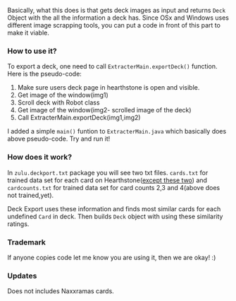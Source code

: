 Basically, what this does is that gets deck images as input and returns ```Deck``` Object with the all the information a deck has. Since OSx and Windows uses different image scrapping tools, you can put a code in front of this part to make it viable.

### How to use it?

To export a deck, one need to call ```ExtracterMain.exportDeck()``` function. Here is the pseudo-code:

1. Make sure users deck page in hearthstone is open and visible.
2. Get image of the window(img1)
3. Scroll deck with Robot class
4. Get image of the window(img2- scrolled image of the deck)
5. Call ExtracterMain.exportDeck(img1,img2)

I added a simple ```main()``` funtion to ```ExtracterMain.java``` which basically does above pseudo-code. Try and run it!

### How does it work?

In ```zulu.deckport.txt``` package you will see two txt files. ```cards.txt``` for trained data set for each card on Hearthstone([except these two](https://github.com/shyos/deckport/issues/3)) and ```cardcounts.txt``` for trained data set for card counts 2,3 and 4(above does not trained,yet).

Deck Export uses these information and finds most similar cards for each undefined ```Card``` in deck. Then builds ```Deck``` object with using these similarity ratings.

### Trademark

If anyone copies code let me know you are using it, then we are okay! :)

### Updates
Does not includes Naxxramas cards.
